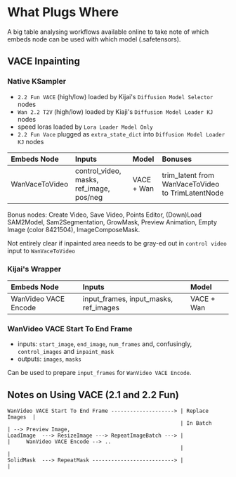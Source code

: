 # What Plugs Where

A big table analysing workflows available online to take note of which embeds node can be used with which model (.safetensors).

## VACE Inpainting

### Native KSampler

* `2.2 Fun VACE` (high/low) loaded by Kijai's `Diffusion Model Selector` nodes
* `Wan 2.2 T2V` (high/low) loaded by Kiaji's `Diffusion Model Loader KJ` nodes
* speed loras loaded by `Lora Loader Model Only`
* `2.2 Fun Vace` plugged as `extra_state_dict` into `Diffusion Model Loader KJ` nodes

| Embeds Node | Inputs | Model | Bonuses |
| :-- | :-- | :-- | :-- |
| WanVaceToVideo | control_video, masks, ref_image, pos/neg | VACE + Wan | trim_latent from WanVaceToVideo to TrimLatentNode |

Bonus nodes: Create Video, Save Video, Points Editor, (Down)Load SAM2Model, Sam2Segmentation, GrowMask, Preview Animation, Empty Image (color 8421504), ImageComposeMask.

Not entirely clear if inpainted area needs to be gray-ed out in `control video` input to `WanVaceToVideo`

### Kijai's Wrapper

| Embeds Node | Inputs | Model |
| :-- | :-- | :-- |
| WanVideo VACE Encode | input_frames, input_masks, ref_images | VACE + Wan |

### WanVideo VACE Start To End Frame

* inputs: `start_image`, `end_image`, `num_frames` and, confusingly, `control_images` and `inpaint_mask`
* outputs: `images`, `masks`

Can be used to prepare `input_frames` for `WanVideo VACE Encode`.

## Notes on Using VACE (2.1 and 2.2 Fun)

```
WanVideo VACE Start To End Frame --------------------> | Replace Images  |
                                                       | In Batch        | --> Preview Image,
LoadImage  ---> ResizeImage ---> RepeatImageBatch ---> |                 |     WanVideo VACE Encode --> ..
                                                       |                 |
SolidMask  ---> RepeatMask --------------------------> |                 |
```
